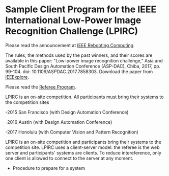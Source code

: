 # Sample Client Program for the IEEE International Low-Power Image Recognition Challenge (LPIRC)

Please read the announcement at [IEEE Rebooting Computing](http://rebootingcomputing.ieee.org/lpirc)

The rules, the methods used by the past winners, and their scores are available in this paper: "Low-power image recognition challenge," Asia and South Pacific Design Automation Conference (ASP-DAC), Chiba, 2017, pp. 99-104.
doi: 10.1109/ASPDAC.2017.7858303. Download the paper from [IEEExplore](http://ieeexplore.ieee.org/document/7858303/).

Please read the [Referee Program](https://github.com/ieeelpirc/referee).

LPIRC is an on-site competition. All participants must bring their systems to the competition sites

-2015 San Francisco (with Design Automation Conference)

-2016 Austin (with Design Automation Conference)

-2017 Honolulu (with Computer Vision and Pattern Recognition)

LPIRC is an on-site competition and participants bring their systems to the competition site. LPIRC uses a client-server model: the referee is the web server and participants' systems are clients. To reduce intereference, only one client is allowed to connect to the server at any moment.

* Procedure to prepare for a system

